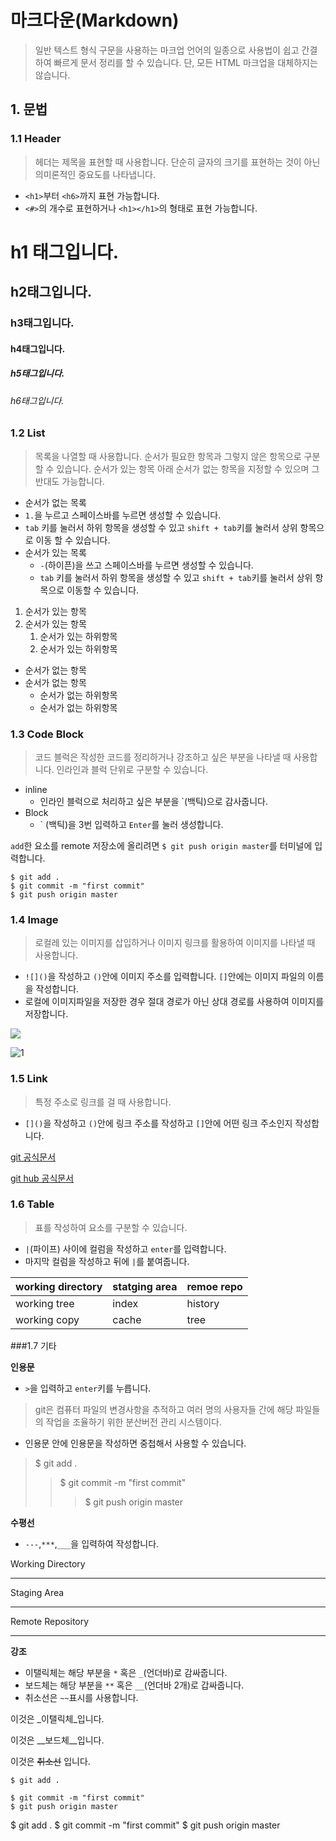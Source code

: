 # 마크다운(Markdown)

> 일반 텍스트 형식 구문을 사용하는 마크업 언어의 일종으로 사용법이 쉽고 간결하여 빠르게 문서 정리를 할 수
> 있습니다. 단, 모든 HTML 마크업을 대체하지는 않습니다.

## 1. 문법

### 1.1  Header

> 헤더는 제목을 표현할 때 사용합니다. 단순히 글자의 크기를 표현하는 것이 아닌 의미론적인 중요도를 나타냅니다.

- `<h1>`부터 `<h6>`까지 표현 가능합니다.
- `<#>`의 개수로 표현하거나 `<h1></h1>`의 형태로 표현 가능합니다.



# h1 태그입니다.

## h2태그입니다.

### h3태그입니다.

#### h4태그입니다.

##### h5태그입니다.

###### h6태그입니다.



### 1.2 List

> 목록을 나열할 때 사용합니다. 순서가 필요한 항목과 그렇지 않은 항목으로 구분할 수 있습니다. 순서가 있는 항목 아래 순서가 없는 항목을 지정할 수 있으며 그 반대도 가능합니다.

-  순서가 없는 목록
  - `1.`을 누르고 스페이스바를 누르면 생성할 수 있습니다.
  - `tab` 키를 눌러서 하위 항목을 생성할 수 있고 `shift + tab`키를 눌러서 상위 항목으로 이동 할 수 있습니다.
- 순서가 있는 목록
  - `-`(하이픈)을 쓰고 스페이스바를 누르면 생성할 수 있습니다.
  - `tab` 키를 눌러서 하위 항목을 생성할 수 있고 `shift + tab`키를 눌러서 상위 항목으로 이동할 수 있습니다.

1. 순서가 있는 항목
2. 순서가 있는 항목
   1. 순서가 있는 하위항목
   2. 순서가 있는 하위항목



- 순서가 없는 항목
- 순서가 없는 항목
  - 순서가 없는 하위항목
  - 순서가 없는 하위항목



### 1.3  Code Block

> 코드 블럭은 작성한 코드를 정리하거나 강조하고 싶은 부분을 나타낼 때 사용합니다. 인라인과 블럭 단위로 구분할 수 있습니다.

- inline
  - 인라인 블럭으로 처리하고 싶은 부분을 `(백틱)으로 감사줍니다.
- Block
  - ` (백틱)을 3번 입력하고  ```Enter```를 눌러 생성합니다.



`add`한 요소를 remote 저장소에 올리려면 `$ git push origin master`를 터미널에 입력합니다.

```shell
$ git add .
$ git commit -m "first commit"
$ git push origin master
```



### 1.4 Image

>로컬레 있는 이미지를 삽입하거나 이미지 링크를 활용하여 이미지를 나타낼 때 사용합니다.

- `![]()`을 작성하고 `()`안에 이미지 주소를 입력합니다. `[]`안에는 이미지 파일의 이름을 작성합니다. 
- 로컬에 이미지파일을 저장한 경우 절대 경로가 아닌 상대 경로를 사용하여 이미지를 저장합니다.

![](C:\Users\multicampus\Desktop\1.PNG)

![1](C:\Users\multicampus\Desktop\C\1.PNG)

### 1.5 Link

> 특정 주소로 링크를 걸 때 사용합니다.

- `[]()`을 작성하고 `()`안에 링크 주소를 작성하고 `[]`안에 어떤 링크 주소인지 작성합니다.

[git 공식문서](https://git-scm.com/)

[git hub 공식문서](https://github.com/)



### 1.6 Table

> 표를 작성하여 요소를 구분할 수 있습니다.

- `|`(파이프) 사이에 컬럼을 작성하고 `enter`를 입력합니다.
- 마지막 컬럼을 작성하고 뒤에 `|`를 붙여줍니다.

| **working directory** | **statging area** | **remoe repo** |
| --------------------- | ----------------- | -------------- |
| working tree          | index             | history        |
| working copy          | cache             | tree           |

###1.7 기타

**인용문**

- `>`을 입력하고 `enter`키를 누릅니다.

> git은 컴퓨터 파일의 변경사항을 추적하고 여러 명의 사용자들 간에 해당 파일들의 작업을 조율하기 위한 분산버전 관리 시스템이다.

- 인용문 안에 인용문을 작성하면 중첩해서 사용할 수 있습니다.

> $ git add .
>
> > $ git commit -m "first commit"
> >
> > > $ git push origin master

**수평선**

- `---`,`***`,`___`을 입력하여 작성합니다.

Working Directory

---

Staging Area

***

Remote Repository

___

**강조**

- 이탤릭체는 해당 부분을 `*` 혹은 `_`(언더바)로 감싸줍니다.
- 보드체는 해당 부분을 `**` 혹은 `__`(언더바 2개)로 갑싸줍니다.
- 취소선은 `~~`표시를 사용합니다.

이것은 _이탤릭체_입니다.

이것은 __보드체__입니다.

이것은 ~~취소선~~ 입니다.



```shell
$ git add .

$ git commit -m "first commit"
$ git push origin master

```

$ git add .
$ git commit -m "first commit"
$ git push origin master




